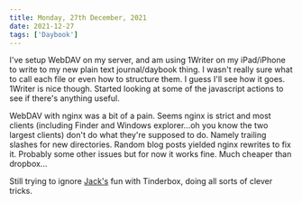 ```yaml
---
title: Monday, 27th December, 2021
date: 2021-12-27
tags: ['Daybook']
---
```


I've setup WebDAV on my server, and am using 1Writer on my iPad/iPhone to write to my new plain text journal/daybook thing. I wasn't really sure what to call each file or even how to structure them. I guess I'll see how it goes. 1Writer is nice though. Started looking at some of the javascript actions to see if there's anything useful.

WebDAV with nginx was a bit of a pain. Seems nginx is strict and most clients (including Finder and Windows explorer...oh you know the two largest clients) don't do what they're supposed to do. Namely trailing slashes for new directories. Random blog posts yielded nginx rewrites to fix it. Probably some other issues but for now it works fine. Much cheaper than dropbox...

Still trying to ignore [Jack's](https://daily.baty.net/posts/2021/12/26/Note-icons-on-the-archiv.html) fun with Tinderbox, doing all sorts of clever tricks.
